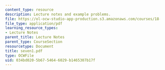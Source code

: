 ```yaml
---
content_type: resource
description: Lecture notes and example problems.
file: https://ol-ocw-studio-app-production.s3.amazonaws.com/courses/18-305-advanced-analytic-methods-in-science-and-engineering-fall-2004/034bd0205b6754646029b1465307b17f_seven1.pdf
file_type: application/pdf
learning_resource_types:
- Lecture Notes
parent_title: Lecture Notes
parent_type: CourseSection
resourcetype: Document
title: seven1.pdf
type: OCWFile
uid: 034bd020-5b67-5464-6029-b1465307b17f
---
```

